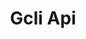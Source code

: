 ---
title: Gcli Api
emoji: 📈
colorFrom: pink
colorTo: red
sdk: docker
pinned: false
short_description: GCLI Proxy
---